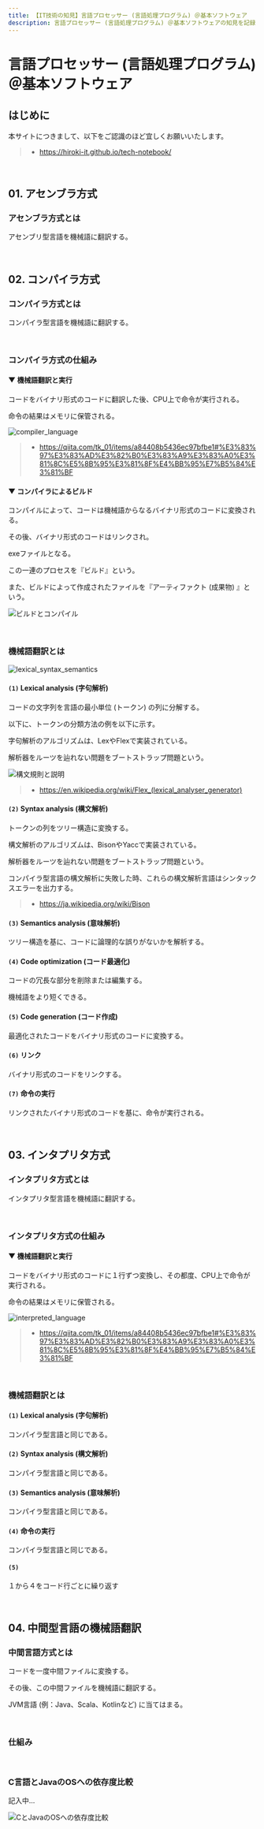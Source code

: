 ```yaml
---
title: 【IT技術の知見】言語プロセッサー (言語処理プログラム) ＠基本ソフトウェア
description: 言語プロセッサー (言語処理プログラム) ＠基本ソフトウェアの知見を記録しています。
---
```


# 言語プロセッサー (言語処理プログラム) ＠基本ソフトウェア

## はじめに

本サイトにつきまして、以下をご認識のほど宜しくお願いいたします。

> - https://hiroki-it.github.io/tech-notebook/

<br>

## 01. アセンブラ方式

### アセンブラ方式とは

アセンブリ型言語を機械語に翻訳する。

<br>

## 02. コンパイラ方式

### コンパイラ方式とは

コンパイラ型言語を機械語に翻訳する。

<br>

### コンパイラ方式の仕組み

#### ▼ 機械語翻訳と実行

コードをバイナリ形式のコードに翻訳した後、CPU上で命令が実行される。

命令の結果はメモリに保管される。

![compiler_language](https://raw.githubusercontent.com/hiroki-it/tech-notebook-images/master/images/compiler_language.png)

> - https://qiita.com/tk_01/items/a84408b5436ec97bfbe1#%E3%83%97%E3%83%AD%E3%82%B0%E3%83%A9%E3%83%A0%E3%81%8C%E5%8B%95%E3%81%8F%E4%BB%95%E7%B5%84%E3%81%BF

#### ▼ コンパイラによるビルド

コンパイルによって、コードは機械語からなるバイナリ形式のコードに変換される。

その後、バイナリ形式のコードはリンクされ。

exeファイルとなる。

この一連のプロセスを『ビルド』という。

また、ビルドによって作成されたファイルを『アーティファクト (成果物) 』という。

![ビルドとコンパイル](https://raw.githubusercontent.com/hiroki-it/tech-notebook-images/master/images/ビルドとコンパイル.jpg)

<br>

### 機械語翻訳とは

![lexical_syntax_semantics](https://raw.githubusercontent.com/hiroki-it/tech-notebook-images/master/images/lexical_syntax_semantics.png)

#### `(1)` Lexical analysis (字句解析)

コードの文字列を言語の最小単位 (トークン) の列に分解する。

以下に、トークンの分類方法の例を以下に示す。

字句解析のアルゴリズムは、LexやFlexで実装されている。

解析器をルーツを辿れない問題をブートストラップ問題という。

![構文規則と説明](https://raw.githubusercontent.com/hiroki-it/tech-notebook-images/master/images/構文規則と説明.png)

> - https://en.wikipedia.org/wiki/Flex_(lexical_analyser_generator)

#### `(2)` Syntax analysis (構文解析)

トークンの列をツリー構造に変換する。

構文解析のアルゴリズムは、BisonやYaccで実装されている。

解析器をルーツを辿れない問題をブートストラップ問題という。

コンパイラ型言語の構文解析に失敗した時、これらの構文解析言語はシンタックスエラーを出力する。

> - https://ja.wikipedia.org/wiki/Bison

#### `(3)` Semantics analysis (意味解析)

ツリー構造を基に、コードに論理的な誤りがないかを解析する。

#### `(4)` Code optimization (コード最適化)

コードの冗長な部分を削除または編集する。

機械語をより短くできる。

#### `(5)` Code generation (コード作成)

最適化されたコードをバイナリ形式のコードに変換する。

#### `(6)` リンク

バイナリ形式のコードをリンクする。

#### `(7)` 命令の実行

リンクされたバイナリ形式のコードを基に、命令が実行される。

<br>

## 03. インタプリタ方式

### インタプリタ方式とは

インタプリタ型言語を機械語に翻訳する。

<br>

### インタプリタ方式の仕組み

#### ▼ 機械語翻訳と実行

コードをバイナリ形式のコードに１行ずつ変換し、その都度、CPU上で命令が実行される。

命令の結果はメモリに保管される。

![interpreted_language](https://raw.githubusercontent.com/hiroki-it/tech-notebook-images/master/images/interpreted_language.png)

> - https://qiita.com/tk_01/items/a84408b5436ec97bfbe1#%E3%83%97%E3%83%AD%E3%82%B0%E3%83%A9%E3%83%A0%E3%81%8C%E5%8B%95%E3%81%8F%E4%BB%95%E7%B5%84%E3%81%BF

<br>

### 機械語翻訳とは

#### `(1)` Lexical analysis (字句解析)

コンパイラ型言語と同じである。

#### `(2)` Syntax analysis (構文解析)

コンパイラ型言語と同じである。

#### `(3)` Semantics analysis (意味解析)

コンパイラ型言語と同じである。

#### `(4)` 命令の実行

コンパイラ型言語と同じである。

#### `(5)`

１から４をコード行ごとに繰り返す

<br>

## 04. 中間型言語の機械語翻訳

### 中間言語方式とは

コードを一度中間ファイルに変換する。

その後、この中間ファイルを機械語に翻訳する。

JVM言語 (例：Java、Scala、Kotlinなど) に当てはまる。

<br>

### 仕組み

<br>

### C言語とJavaのOSへの依存度比較

記入中...

![CとJavaのOSへの依存度比較](https://raw.githubusercontent.com/hiroki-it/tech-notebook-images/master/images/CとJavaのOSへの依存度比較.png)

<br>
